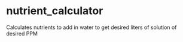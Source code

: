 # nutrient_calculator
Calculates nutrients to add in water to get desired liters of solution of desired PPM
